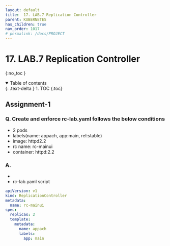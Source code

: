 ```yaml
---
layout: default
title:  17. LAB.7 Replication Controller
parent: KUBERNETES
has_children: true
nav_order: 1017
# permalink: /docs/PROJECT
---
```


# 17. LAB.7 Replication Controller

{:no_toc }

<details open markdown="block">  
  <summary>
    Table of contents
  </summary>
  {: .text-delta }
1. TOC  
{:toc}
</details>

## Assignment-1  

### Q. Create and enforce rc-lab.yaml follows the below conditions  

* 2 pods  
* labels(name: appach, app:main, rel:stable)
* image: httpd2.2
* rc name: rc-mainui
* container: httpd:2.2 

### A.

* 
* rc-lab.yaml script  

```yml
apiVersion: v1
kind: ReplicationController
metadata:
  name: rc-mainui
spec:
  replicas: 2
  template:
    metadata:
      name: appach
      labels:
        app: main
        
```
